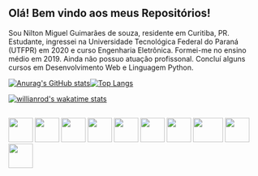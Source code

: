 ## Olá! Bem vindo aos meus Repositórios!

Sou Nilton Miguel Guimarães de souza, residente em Curitiba, PR. Estudante, ingressei na Universidade Tecnológica Federal do Paraná (UTFPR) em 2020 e curso Engenharia Eletrônica. Formei-me no ensino médio em 2019. Ainda não possuo atuação profissonal. Concluí alguns cursos em Desenvolvimento Web e Linguagem Python.

[![Anurag's GitHub stats](https://github-readme-stats.vercel.app/api?username=nilton-miguel&show_icons=true&theme=github_dark&hide_border=true&bg_color=0000)](https://github.com/anuraghazra/github-readme-stats)[![Top Langs](https://github-readme-stats.vercel.app/api/top-langs/?username=nilton-miguel&layout=compact&theme=github_dark&hide_border=true&bg_color=0000)](https://github.com/anuraghazra/github-readme-stats)

[![willianrod's wakatime stats](https://github-readme-stats.vercel.app/api/wakatime?username=nilton_miguel&layout=compact&bg_color=0000&hide_border=true)](https://github.com/anuraghazra/github-readme-stats)


##

<div>
    <img src="https://cdn.jsdelivr.net/gh/devicons/devicon/icons/c/c-original.svg" width=48 height=48/>
    <img src="https://cdn.jsdelivr.net/gh/devicons/devicon/icons/python/python-original.svg" width=48 height=48/>
    <img src="https://cdn.jsdelivr.net/gh/devicons/devicon/icons/html5/html5-original.svg" width=48 height=48/>
    <img src="https://cdn.jsdelivr.net/gh/devicons/devicon/icons/vscode/vscode-original.svg" width=48 height=48/>
    <img src="https://cdn.jsdelivr.net/gh/devicons/devicon/icons/git/git-original.svg" width=48 height=48/>
    <img src="https://cdn.jsdelivr.net/gh/devicons/devicon/icons/linux/linux-original.svg" width=48 height=48/>
    <img src="https://cdn.jsdelivr.net/gh/devicons/devicon/icons/godot/godot-original.svg" width=48 height=48/>
    <img src="https://upload.wikimedia.org/wikipedia/commons/thumb/0/0c/Blender_logo_no_text.svg/1200px-Blender_logo_no_text.svg.png"width=59 height=48/>
    <img src="https://cdn.jsdelivr.net/gh/devicons/devicon/icons/arduino/arduino-original-wordmark.svg" width=48 height=48/>
    <img src="https://cdn.jsdelivr.net/gh/devicons/devicon/icons/markdown/markdown-original.svg" width=48 height=48/> 
</div>

<!-- **Nilton-Miguel/Nilton-Miguel** is a ✨ _special_ ✨ repository because its `README.md` (this file) appears on your GitHub profile. -->
